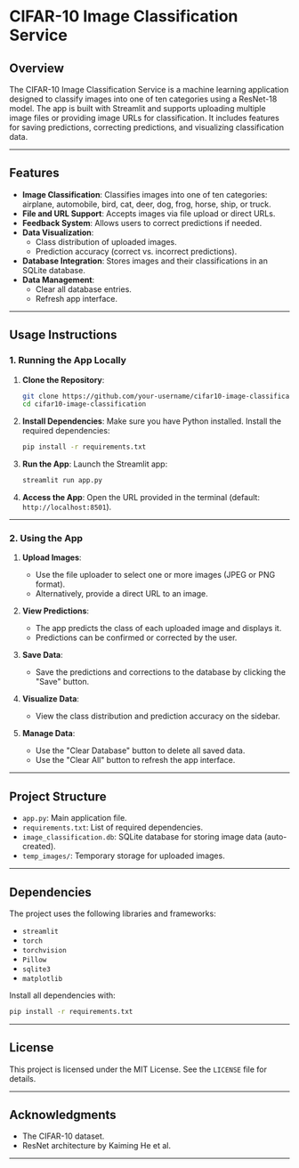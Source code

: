 # CIFAR-10 Image Classification Service

## **Overview**
The CIFAR-10 Image Classification Service is a machine learning application designed to classify images into one of ten categories using a ResNet-18 model. The app is built with Streamlit and supports uploading multiple image files or providing image URLs for classification. It includes features for saving predictions, correcting predictions, and visualizing classification data.

---

## **Features**
- **Image Classification**: Classifies images into one of ten categories: airplane, automobile, bird, cat, deer, dog, frog, horse, ship, or truck.
- **File and URL Support**: Accepts images via file upload or direct URLs.
- **Feedback System**: Allows users to correct predictions if needed.
- **Data Visualization**:
  - Class distribution of uploaded images.
  - Prediction accuracy (correct vs. incorrect predictions).
- **Database Integration**: Stores images and their classifications in an SQLite database.
- **Data Management**:
  - Clear all database entries.
  - Refresh app interface.

---

## **Usage Instructions**

### **1. Running the App Locally**
1. **Clone the Repository**:
   ```bash
   git clone https://github.com/your-username/cifar10-image-classification.git
   cd cifar10-image-classification
   ```

2. **Install Dependencies**:
   Make sure you have Python installed. Install the required dependencies:
   ```bash
   pip install -r requirements.txt
   ```

3. **Run the App**:
   Launch the Streamlit app:
   ```bash
   streamlit run app.py
   ```

4. **Access the App**:
   Open the URL provided in the terminal (default: `http://localhost:8501`).

---

### **2. Using the App**
1. **Upload Images**:
   - Use the file uploader to select one or more images (JPEG or PNG format).
   - Alternatively, provide a direct URL to an image.

2. **View Predictions**:
   - The app predicts the class of each uploaded image and displays it.
   - Predictions can be confirmed or corrected by the user.

3. **Save Data**:
   - Save the predictions and corrections to the database by clicking the "Save" button.

4. **Visualize Data**:
   - View the class distribution and prediction accuracy on the sidebar.

5. **Manage Data**:
   - Use the "Clear Database" button to delete all saved data.
   - Use the "Clear All" button to refresh the app interface.

---

## **Project Structure**
- `app.py`: Main application file.
- `requirements.txt`: List of required dependencies.
- `image_classification.db`: SQLite database for storing image data (auto-created).
- `temp_images/`: Temporary storage for uploaded images.

---

## **Dependencies**
The project uses the following libraries and frameworks:
- `streamlit`
- `torch`
- `torchvision`
- `Pillow`
- `sqlite3`
- `matplotlib`

Install all dependencies with:
```bash
pip install -r requirements.txt
```

---

## **License**
This project is licensed under the MIT License. See the `LICENSE` file for details.

---

## **Acknowledgments**
- The CIFAR-10 dataset.
- ResNet architecture by Kaiming He et al.

---



